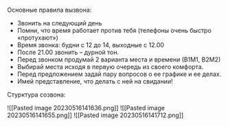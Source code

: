 
Основные правила вызвона: 
* Звонить на следующий день 
* Помни, что время работает против тебя (телефоны очень быстро «протухают») 
* Время звонка: будни с 12 до 14, выходные с 12.00 
* После 21.00 звонить – дурной тон. 
* Перед звонком продумай 2 варианта места и времени (В1М1, В2М2) 
* Выбирай места исходя в первую очередь из своего комфорта. 
* Перед предложением задай пару вопросов о ее графике и ее делах. 
* Имей представление, что делать с ней на свидании!

Стурктура созвона:

![[Pasted image 20230516141636.png]]
![[Pasted image 20230516141655.png]]
![[Pasted image 20230516141712.png]]

